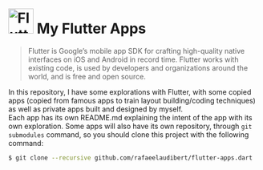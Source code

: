 # <img src="https://dart-code.gallerycdn.vsassets.io/extensions/dart-code/flutter/3.1.0/1559317759456/Microsoft.VisualStudio.Services.Icons.Default" alt="Flutter" width="50" height="50" /> My Flutter Apps

> Flutter is Google’s mobile app SDK for crafting high-quality native interfaces on iOS and Android in record time. Flutter works with existing code, is used by developers and organizations around the world, and is free and open source.

In this repository, I have some explorations with Flutter, with some copied apps (copied from famous apps to train layout building/coding techniques) as well as private apps built and designed by myself.  
Each app has its own README.md explaining the intent of the app with its own exploration. Some apps will also have its own repository, through ```git submodules``` command, so you should clone this project with the following command:

```bash
$ git clone --recursive github.com/rafaeelaudibert/flutter-apps.dart
```
